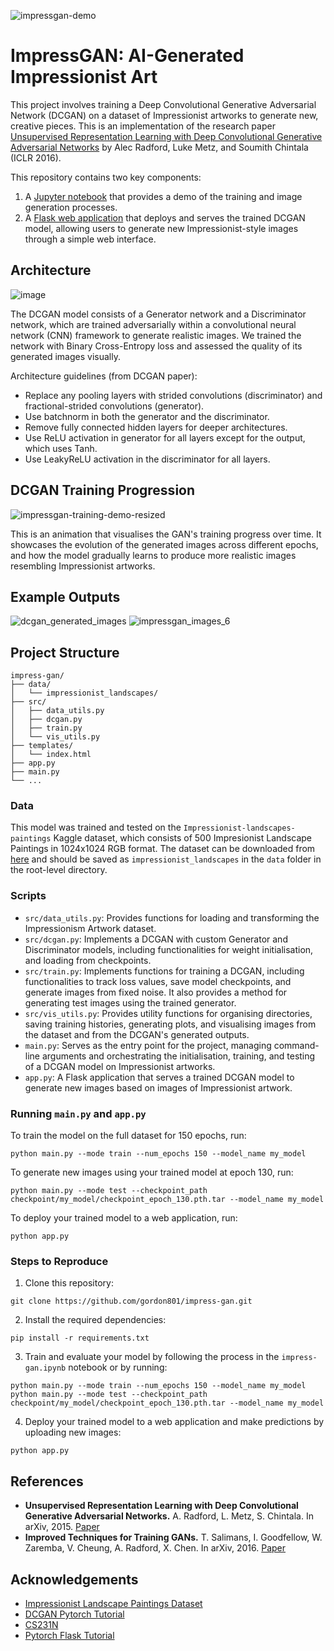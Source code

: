 ![impressgan-demo](https://github.com/user-attachments/assets/a35c150b-b2cf-4c15-957c-1df9d000baeb)

# ImpressGAN: AI-Generated Impressionist Art

This project involves training a Deep Convolutional Generative Adversarial Network (DCGAN) on a dataset of Impressionist artworks to generate new, creative pieces. This is an implementation of the research paper [Unsupervised Representation Learning with Deep Convolutional Generative Adversarial Networks](https://arxiv.org/pdf/1511.06434) by Alec Radford, Luke Metz, and Soumith Chintala (ICLR 2016).

This repository contains two key components:
1. A [Jupyter notebook](https://github.com/gordon801/impress-gan/blob/main/impress-gan.ipynb) that provides a demo of the training and image generation processes.
2. A [Flask web application](https://github.com/gordon801/impress-gan/blob/main/app.py) that deploys and serves the trained DCGAN model, allowing users to generate new Impressionist-style images through a simple web interface.

## Architecture
![image](https://github.com/user-attachments/assets/0f6d324e-68d0-4c02-b709-0337b6c3c301)

The DCGAN model consists of a Generator network and a Discriminator network, which are trained adversarially within a convolutional neural network (CNN) framework to generate realistic images. We trained the network with Binary Cross-Entropy loss and assessed the quality of its generated images visually.

Architecture guidelines (from DCGAN paper):
- Replace any pooling layers with strided convolutions (discriminator) and fractional-strided convolutions (generator).
- Use batchnorm in both the generator and the discriminator.
- Remove fully connected hidden layers for deeper architectures.
- Use ReLU activation in generator for all layers except for the output, which uses Tanh.
- Use LeakyReLU activation in the discriminator for all layers.

## DCGAN Training Progression
![impressgan-training-demo-resized](https://github.com/user-attachments/assets/66dcca63-80c8-4991-8913-0c1ce0df320d)

This is an animation that visualises the GAN's training progress over time. It showcases the evolution of the generated images across different epochs, and how the model gradually learns to produce more realistic images resembling Impressionist artworks.

## Example Outputs
![dcgan_generated_images](https://github.com/user-attachments/assets/ddbad598-f04f-440b-b299-ec69772b0a76)
![impressgan_images_6](https://github.com/user-attachments/assets/ac8da2c4-f4fb-4454-b682-c5341dfa91e7)


## Project Structure
```
impress-gan/
├── data/
│   └── impressionist_landscapes/
├── src/
│   ├── data_utils.py
│   ├── dcgan.py
│   ├── train.py
│   └── vis_utils.py
├── templates/
│   └── index.html
├── app.py
├── main.py
└── ...
```
### Data
This model was trained and tested on the `Impressionist-landscapes-paintings` Kaggle dataset, which consists of 500 Impresionist Landscape Paintings in 1024x1024 RGB format. The dataset can be downloaded from [here](https://www.kaggle.com/datasets/robgonsalves/impressionistlandscapespaintings) and should be saved as `impressionist_landscapes` in the `data` folder in the root-level directory. 

### Scripts
- `src/data_utils.py`: Provides functions for loading and transforming the Impressionism Artwork dataset.
- `src/dcgan.py`: Implements a DCGAN with custom Generator and Discriminator models, including functionalities for weight initialisation, and loading from checkpoints.
- `src/train.py`: Implements functions for training a DCGAN, including functionalities to track loss values, save model checkpoints, and generate images from fixed noise. It also provides a method for generating test images using the trained generator.
- `src/vis_utils.py`: Provides utility functions for organising directories, saving training histories, generating plots, and visualising images from the dataset and from the DCGAN's generated outputs.
- `main.py`: Serves as the entry point for the project, managing command-line arguments and orchestrating the initialisation, training, and testing of a DCGAN model on Impressionist artworks.
- `app.py`: A Flask application that serves a trained DCGAN model to generate new images based on images of Impressionist artwork.

### Running `main.py` and `app.py`
To train the model on the full dataset for 150 epochs, run:
```
python main.py --mode train --num_epochs 150 --model_name my_model
```
To generate new images using your trained model at epoch 130, run:
```
python main.py --mode test --checkpoint_path checkpoint/my_model/checkpoint_epoch_130.pth.tar --model_name my_model
```
To deploy your trained model to a web application, run:
```
python app.py
```

### Steps to Reproduce
1. Clone this repository:
```
git clone https://github.com/gordon801/impress-gan.git
```
2. Install the required dependencies:
```
pip install -r requirements.txt
```
3. Train and evaluate your model by following the process in the `impress-gan.ipynb` notebook or by running:
```
python main.py --mode train --num_epochs 150 --model_name my_model
python main.py --mode test --checkpoint_path checkpoint/my_model/checkpoint_epoch_130.pth.tar --model_name my_model
```
4. Deploy your trained model to a web application and make predictions by uploading new images:
```
python app.py
```

## References
- **Unsupervised Representation Learning with Deep Convolutional Generative Adversarial Networks.** A. Radford, L. Metz, S. Chintala. In arXiv, 2015. [Paper](https://arxiv.org/pdf/1511.06434)
- **Improved Techniques for Training GANs.** T. Salimans, I. Goodfellow, W. Zaremba, V. Cheung, A. Radford, X. Chen. In arXiv, 2016. [Paper](https://arxiv.org/pdf/1606.03498)

## Acknowledgements
- [Impressionist Landscape Paintings Dataset](https://www.kaggle.com/datasets/robgonsalves/impressionistlandscapespaintings)
- [DCGAN Pytorch Tutorial](https://pytorch.org/tutorials/beginner/dcgan_faces_tutorial.html)
- [CS231N](https://cs231n.stanford.edu/)
- [Pytorch Flask Tutorial](https://pytorch.org/tutorials/intermediate/flask_rest_api_tutorial.html)
